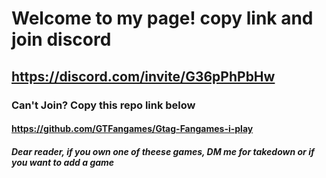 # Welcome to my page! copy link and join discord
## https://discord.com/invite/G36pPhPbHw
### Can't Join? Copy this repo link below
#### https://github.com/GTFangames/Gtag-Fangames-i-play

##### Dear reader, if you own one of theese games, DM me for takedown or if you want to add a game
